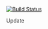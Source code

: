 [![Build Status](https://ci.kube.yury.co/api/badges/yury-egorenkov/drone-test/status.svg)](https://ci.kube.yury.co/yury-egorenkov/drone-test)

Update